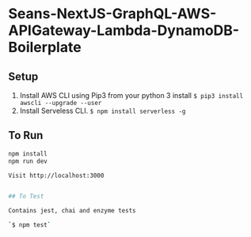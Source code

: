 # Seans-NextJS-GraphQL-AWS-APIGateway-Lambda-DynamoDB-Boilerplate 

## Setup

1. Install AWS CLI using Pip3 from your python 3 install
`$ pip3 install awscli --upgrade --user`
2. Install Serveless CLI.
`$ npm install serverless -g`

## To Run
```bash
npm install
npm run dev

Visit http://localhost:3000


## To Test

Contains jest, chai and enzyme tests

`$ npm test`